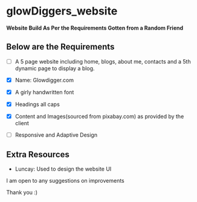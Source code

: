 # glowDiggers_website

**Website Build As Per the Requirements Gotten from a Random Friend**

## Below are the Requirements

  - [ ] A 5 page website including home, blogs, about me, contacts and a 5th dynamic page to display a blog.
  - [x] Name: Glowdigger.com
  - [x] A girly handwritten font
  - [x] Headings all caps
  - [x] Content and Images(sourced from pixabay.com) as provided by the client
  - [ ] Responsive and Adaptive Design


## Extra Resources
  - Luncay: Used to design the website UI

I am open to any suggestions on improvements

Thank you :)
  

  

